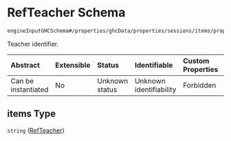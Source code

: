 # RefTeacher Schema

```txt
engineInputGHCSchema#/properties/ghcData/properties/sessions/items/properties/refTeachers/items
```

Teacher identifier.

| Abstract            | Extensible | Status         | Identifiable            | Custom Properties | Additional Properties | Access Restrictions | Defined In                                                        |
| :------------------ | :--------- | :------------- | :---------------------- | :---------------- | :-------------------- | :------------------ | :---------------------------------------------------------------- |
| Can be instantiated | No         | Unknown status | Unknown identifiability | Forbidden         | Allowed               | none                | [ghc.schema.json*](../out/ghc.schema.json "open original schema") |

## items Type

`string` ([RefTeacher](ghc-properties-ghcdata-properties-sessions-session-properties-refteachers-refteacher.md))

